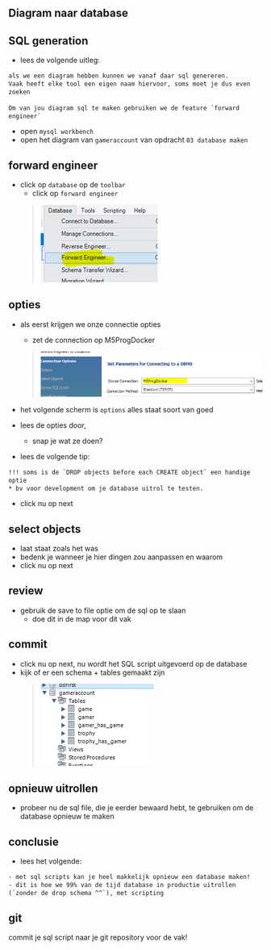 ## Diagram naar database


## SQL generation

- lees de volgende uitleg:
```
als we een diagram hebben kunnen we vanaf daar sql genereren.
Vaak heeft elke tool een eigen naam hiervoor, soms moet je dus even zoeken

Om van jou diagram sql te maken gebruiken we de feature `forward engineer`
```

- open `mysql workbench`
- open het diagram van `gameraccount` van opdracht `03 database maken`

## forward engineer

- click op `database` op de `toolbar`
    - click op `forward engineer`
    >![](img/forward.PNG)

## opties

- als eerst krijgen we onze connectie opties
    - zet de connection op M5ProgDocker
    >![](img/conn.PNG)
    
- het volgende scherm is `options` alles staat soort van goed
- lees de opties door, 
    - snap je wat ze doen?

- lees de volgende tip:
```
!!! soms is de `DROP objects before each CREATE object` een handige optie
* bv voor development om je database uitrol te testen.
```
- click nu op next

## select objects

- laat staat zoals het was
- bedenk je wanneer je hier dingen zou aanpassen en waarom
- click nu op next

## review


- gebruik de save to file optie om de sql op te slaan
    - doe dit in de map voor dit vak

## commit

- click nu op next, nu wordt het SQL script uitgevoerd op de database
- kijk of er een schema + tables gemaakt zijn
    >![](img/gameraccount.PNG)

## opnieuw uitrollen

- probeer nu de sql file, die je eerder bewaard hebt, te gebruiken om de database opnieuw te maken


## conclusie

- lees het volgende:
```
- met sql scripts kan je heel makkelijk opnieuw een database maken!
- dit is hoe we 99% van de tijd database in productie uitrollen (`zonder de drop schema ^^`), met scripting
```
## git

commit je sql script naar je git repository voor de vak!